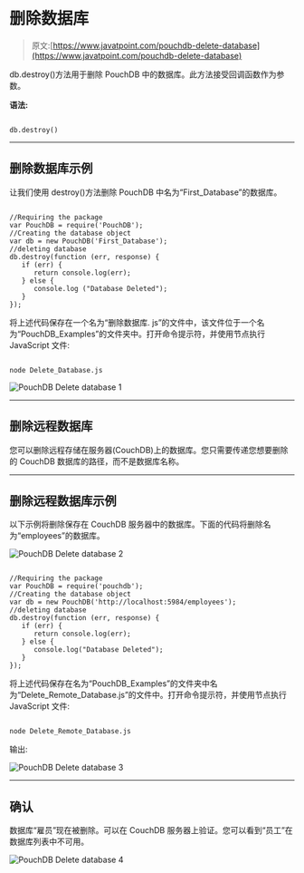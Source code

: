 # 删除数据库

> 原文:[https://www.javatpoint.com/pouchdb-delete-database](https://www.javatpoint.com/pouchdb-delete-database)

db.destroy()方法用于删除 PouchDB 中的数据库。此方法接受回调函数作为参数。

**语法:**

```

db.destroy()

```

* * *

## 删除数据库示例

让我们使用 destroy()方法删除 PouchDB 中名为“First_Database”的数据库。

```

//Requiring the package
var PouchDB = require('PouchDB');
//Creating the database object
var db = new PouchDB('First_Database');
//deleting database
db.destroy(function (err, response) {
   if (err) {
      return console.log(err);
   } else {
      console.log ("Database Deleted");
   }
});

```

将上述代码保存在一个名为“删除数据库. js”的文件中，该文件位于一个名为“PouchDB_Examples”的文件夹中。打开命令提示符，并使用节点执行 JavaScript 文件:

```

node Delete_Database.js

```

![PouchDB Delete database 1](../Images/696778f7585839b959ee994deee28165.png)

* * *

## 删除远程数据库

您可以删除远程存储在服务器(CouchDB)上的数据库。您只需要传递您想要删除的 CouchDB 数据库的路径，而不是数据库名称。

* * *

## 删除远程数据库示例

以下示例将删除保存在 CouchDB 服务器中的数据库。下面的代码将删除名为“employees”的数据库。

![PouchDB Delete database 2](../Images/522904a1468de7aae8c01a4136c0b319.png)

```

//Requiring the package
var PouchDB = require('pouchdb');
//Creating the database object
var db = new PouchDB('http://localhost:5984/employees');
//deleting database
db.destroy(function (err, response) {
   if (err) {
      return console.log(err);
   } else {
      console.log("Database Deleted");
   }
});

```

将上述代码保存在名为“PouchDB_Examples”的文件夹中名为“Delete_Remote_Database.js”的文件中。打开命令提示符，并使用节点执行 JavaScript 文件:

```

node Delete_Remote_Database.js

```

输出:

![PouchDB Delete database 3](../Images/a3d3ced00531695f2b35a4e69eaab060.png)

* * *

## 确认

数据库“雇员”现在被删除。可以在 CouchDB 服务器上验证。您可以看到“员工”在数据库列表中不可用。

![PouchDB Delete database 4](../Images/a5e6a2f0e78f0fb961234d91f0e323c3.png)